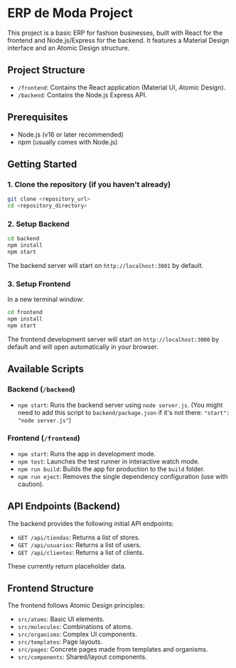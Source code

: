 # ERP de Moda Project

This project is a basic ERP for fashion businesses, built with React for the frontend and Node.js/Express for the backend. It features a Material Design interface and an Atomic Design structure.

## Project Structure

- `/frontend`: Contains the React application (Material UI, Atomic Design).
- `/backend`: Contains the Node.js Express API.

## Prerequisites

- Node.js (v16 or later recommended)
- npm (usually comes with Node.js)

## Getting Started

### 1. Clone the repository (if you haven't already)
```bash
git clone <repository_url>
cd <repository_directory>
```

### 2. Setup Backend
```bash
cd backend
npm install
npm start
```
The backend server will start on `http://localhost:3001` by default.

### 3. Setup Frontend
In a new terminal window:
```bash
cd frontend
npm install
npm start
```
The frontend development server will start on `http://localhost:3000` by default and will open automatically in your browser.

## Available Scripts

### Backend (`/backend`)
- `npm start`: Runs the backend server using `node server.js`. (You might need to add this script to `backend/package.json` if it's not there: `"start": "node server.js"`)

### Frontend (`/frontend`)
- `npm start`: Runs the app in development mode.
- `npm test`: Launches the test runner in interactive watch mode.
- `npm run build`: Builds the app for production to the `build` folder.
- `npm run eject`: Removes the single dependency configuration (use with caution).

## API Endpoints (Backend)

The backend provides the following initial API endpoints:

- `GET /api/tiendas`: Returns a list of stores.
- `GET /api/usuarios`: Returns a list of users.
- `GET /api/clientes`: Returns a list of clients.

These currently return placeholder data.

## Frontend Structure

The frontend follows Atomic Design principles:
- `src/atoms`: Basic UI elements.
- `src/molecules`: Combinations of atoms.
- `src/organisms`: Complex UI components.
- `src/templates`: Page layouts.
- `src/pages`: Concrete pages made from templates and organisms.
- `src/components`: Shared/layout components.